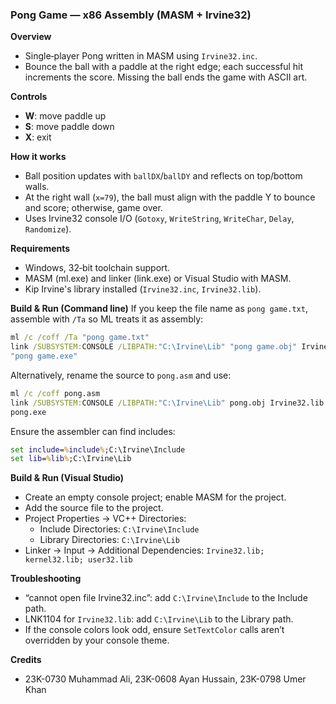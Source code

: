 ### Pong Game — x86 Assembly (MASM + Irvine32)

**Overview**

- Single‑player Pong written in MASM using `Irvine32.inc`.
- Bounce the ball with a paddle at the right edge; each successful hit increments the score. Missing the ball ends the game with ASCII art.

**Controls**

- **W**: move paddle up
- **S**: move paddle down
- **X**: exit

**How it works**

- Ball position updates with `ballDX`/`ballDY` and reflects on top/bottom walls.
- At the right wall (`x=79`), the ball must align with the paddle Y to bounce and score; otherwise, game over.
- Uses Irvine32 console I/O (`Gotoxy`, `WriteString`, `WriteChar`, `Delay`, `Randomize`).

**Requirements**

- Windows, 32‑bit toolchain support.
- MASM (ml.exe) and linker (link.exe) or Visual Studio with MASM.
- Kip Irvine's library installed (`Irvine32.inc`, `Irvine32.lib`).

**Build & Run (Command line)**
If you keep the file name as `pong game.txt`, assemble with `/Ta` so ML treats it as assembly:

```bat
ml /c /coff /Ta "pong game.txt"
link /SUBSYSTEM:CONSOLE /LIBPATH:"C:\Irvine\Lib" "pong game.obj" Irvine32.lib kernel32.lib user32.lib
"pong game.exe"
```

Alternatively, rename the source to `pong.asm` and use:

```bat
ml /c /coff pong.asm
link /SUBSYSTEM:CONSOLE /LIBPATH:"C:\Irvine\Lib" pong.obj Irvine32.lib kernel32.lib user32.lib
pong.exe
```

Ensure the assembler can find includes:

```bat
set include=%include%;C:\Irvine\Include
set lib=%lib%;C:\Irvine\Lib
```

**Build & Run (Visual Studio)**

- Create an empty console project; enable MASM for the project.
- Add the source file to the project.
- Project Properties → VC++ Directories:
  - Include Directories: `C:\Irvine\Include`
  - Library Directories: `C:\Irvine\Lib`
- Linker → Input → Additional Dependencies: `Irvine32.lib; kernel32.lib; user32.lib`

**Troubleshooting**

- “cannot open file Irvine32.inc”: add `C:\Irvine\Include` to the Include path.
- LNK1104 for `Irvine32.lib`: add `C:\Irvine\Lib` to the Library path.
- If the console colors look odd, ensure `SetTextColor` calls aren’t overridden by your console theme.

**Credits**

- 23K-0730 Muhammad Ali, 23K-0608 Ayan Hussain, 23K-0798 Umer Khan
